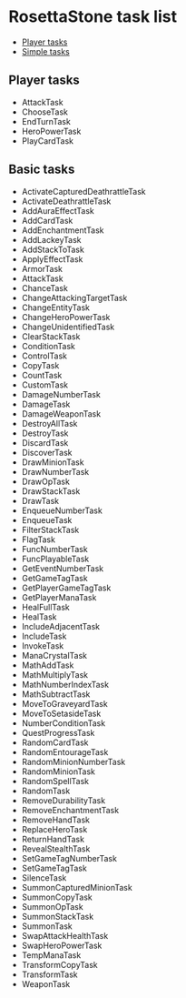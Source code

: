 # RosettaStone task list

- [Player tasks](#player-tasks)
- [Simple tasks](#simple-tasks)

## Player tasks

* AttackTask
* ChooseTask
* EndTurnTask
* HeroPowerTask
* PlayCardTask

## Basic tasks

* ActivateCapturedDeathrattleTask
* ActivateDeathrattleTask
* AddAuraEffectTask
* AddCardTask
* AddEnchantmentTask
* AddLackeyTask
* AddStackToTask
* ApplyEffectTask
* ArmorTask
* AttackTask
* ChanceTask
* ChangeAttackingTargetTask
* ChangeEntityTask
* ChangeHeroPowerTask
* ChangeUnidentifiedTask
* ClearStackTask
* ConditionTask
* ControlTask
* CopyTask
* CountTask
* CustomTask
* DamageNumberTask
* DamageTask
* DamageWeaponTask
* DestroyAllTask
* DestroyTask
* DiscardTask
* DiscoverTask
* DrawMinionTask
* DrawNumberTask
* DrawOpTask
* DrawStackTask
* DrawTask
* EnqueueNumberTask
* EnqueueTask
* FilterStackTask
* FlagTask
* FuncNumberTask
* FuncPlayableTask
* GetEventNumberTask
* GetGameTagTask
* GetPlayerGameTagTask
* GetPlayerManaTask
* HealFullTask
* HealTask
* IncludeAdjacentTask
* IncludeTask
* InvokeTask
* ManaCrystalTask
* MathAddTask
* MathMultiplyTask
* MathNumberIndexTask
* MathSubtractTask
* MoveToGraveyardTask
* MoveToSetasideTask
* NumberConditionTask
* QuestProgressTask
* RandomCardTask
* RandomEntourageTask
* RandomMinionNumberTask
* RandomMinionTask
* RandomSpellTask
* RandomTask
* RemoveDurabilityTask
* RemoveEnchantmentTask
* RemoveHandTask
* ReplaceHeroTask
* ReturnHandTask
* RevealStealthTask
* SetGameTagNumberTask
* SetGameTagTask
* SilenceTask
* SummonCapturedMinionTask
* SummonCopyTask
* SummonOpTask
* SummonStackTask
* SummonTask
* SwapAttackHealthTask
* SwapHeroPowerTask
* TempManaTask
* TransformCopyTask
* TransformTask
* WeaponTask